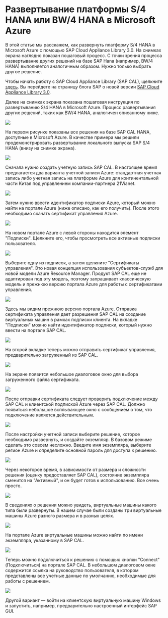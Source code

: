 <properties 
pageTitle="Развертывание платформы S/4 HANA или BW/4 HANA в Microsoft Azure | Microsoft Azure" 
description="Развертывание платформы S/4 HANA или BW/4 HANA в Microsoft Azure" 
services="virtual-machines-linux" 
documentationCenter="" 
authors="hermanndms" 
manager="timlt" 
editor="" 
tags="azure-resource-manager" 
  keywords=""/>
<tags  
  ms.service="virtual-machines-linux" 
  ms.devlang="na" 
  ms.topic="article" 
  ms.tgt_pltfrm="vm-linux" 
  ms.workload="infrastructure-services" 
  ms.date="09/15/2016" 
  ms.author="hermannd"/>


# Развертывание платформы S/4 HANA или BW/4 HANA в Microsoft Azure 

В этой статье мы расскажем, как развернуть платформу S/4 HANA в Microsoft Azure с помощью SAP Cloud Appliance Library 3.0. На снимках экрана наглядно показан пошаговый процесс. С точки зрения процесса развертывание других решений на базе SAP Hana (например, BW/4 HANA) выполняется аналогичным образом. Нужно только выбрать другое решение.

Чтобы начать работу с SAP Cloud Appliance Library (SAP CAL), щелкните [здесь](https://cal.sap.com/). Вы перейдете на страницу блога SAP о новой версии [SAP Cloud Appliance Library 3.0](http://scn.sap.com/community/cloud-appliance-library/blog/2016/05/27/sap-cloud-appliance-library-30-came-with-a-new-user-experience).


Далее на снимках экрана показана пошаговая инструкция по развертыванию S/4 HANA в Microsoft Azure. Процесс развертывания других решений, таких как BW/4 HANA, аналогичен описанному ниже.


![](./media/virtual-machines-linux-sap-cal-s4h/s4h-pic-1b.jpg)

На первом рисунке показаны все решения на базе SAP CAL HANA, доступные в Microsoft Azure. В качестве примера мы решили продемонстрировать развертывание локального выпуска SAP S/4 HANA (внизу на снимке экрана).

![](./media/virtual-machines-linux-sap-cal-s4h/s4h-pic-2.jpg)

Сначала нужно создать учетную запись SAP CAL. В настоящее время предлагается два варианта учетной записи Azure: стандартная учетная запись либо учетная запись на платформе Azure для континентальной части Китая под управлением компании-партнера 21Vianet.

![](./media/virtual-machines-linux-sap-cal-s4h/s4h-pic3b.jpg)

Затем нужно ввести идентификатор подписки Azure, который можно найти на портале Azure (ниже описано, как его получить). После этого необходимо скачать сертификат управления Azure.

![](./media/virtual-machines-linux-sap-cal-s4h/s4h-pic6b.jpg)

На новом портале Azure с левой стороны находится элемент "Подписки". Щелкните его, чтобы просмотреть все активные подписки пользователя.

![](./media/virtual-machines-linux-sap-cal-s4h/s4h-pic7b.jpg)

Выберите одну из подписок, а затем щелкните "Сертификаты управления". Это новая концепция использования субъектов-служб для новой модели Azure Resource Manager. Продукт SAP CAL еще не адаптирован под эту модель, поэтому запрашивает классическую модель и прежнюю версию портала Azure для работы с сертификатами управления.

![](./media/virtual-machines-linux-sap-cal-s4h/s4h-pic4b.jpg)

Здесь мы видим прежнюю версию портала Azure. Отправка сертификата управления дает разрешения SAP CAL на создание виртуальных машин в рамках подписки клиента. На вкладке "Подписки" можно найти идентификатор подписки, который нужно ввести на портале SAP CAL.

![](./media/virtual-machines-linux-sap-cal-s4h/s4h-pic5.jpg)

На второй вкладке теперь можно отправить сертификат управления, предварительно загруженный из SAP CAL.

![](./media/virtual-machines-linux-sap-cal-s4h/s4h-pic8.jpg)

На экране появится небольшое диалоговое окно для выбора загруженного файла сертификата.

![](./media/virtual-machines-linux-sap-cal-s4h/s4h-pic9.jpg)

После отправки сертификата следует проверить подключение между SAP CAL и клиентской подпиской Azure через SAP CAL. Должно появиться небольшое всплывающее окно с сообщением о том, что подключение является действительным.

![](./media/virtual-machines-linux-sap-cal-s4h/s4h-pic10.jpg)

После настройки учетной записи выберите решение, которое необходимо развернуть, и создайте экземпляр. В базовом режиме сделать это совсем несложно. Введите имя экземпляра, выберите регион Azure и определите основной пароль для доступа к решению.

![](./media/virtual-machines-linux-sap-cal-s4h/s4h-pic11.jpg)

Через некоторое время, в зависимости от размера и сложности решения (оценку предоставляет SAP CAL), состояние экземпляра сменится на "Активный", и он будет готов к использованию. Все очень просто.

![](./media/virtual-machines-linux-sap-cal-s4h/s4h-pic12.jpg)

В сведениях о решении можно увидеть, виртуальные машины какого типа были развернуты. В нашем случае были созданы три виртуальные машины Azure разного размера и в разных целях.

![](./media/virtual-machines-linux-sap-cal-s4h/s4h-pic13.jpg)

На портале Azure виртуальные машины можно найти по имени экземпляра, указанному в SAP CAL.

![](./media/virtual-machines-linux-sap-cal-s4h/s4h-pic14b.jpg)

Теперь можно подключиться к решению с помощью кнопки "Connect" (Подключиться) на портале SAP CAL. В небольшом диалоговом окне содержится ссылка на руководство пользователя, в котором представлены все учетные данные по умолчанию, необходимые для работы с решением.

![](./media/virtual-machines-linux-sap-cal-s4h/s4h-pic15.jpg)

Другой вариант — войти на клиентскую виртуальную машину Windows и запустить, например, предварительно настроенный интерфейс SAP GUI.

<!---HONumber=AcomDC_0921_2016-->